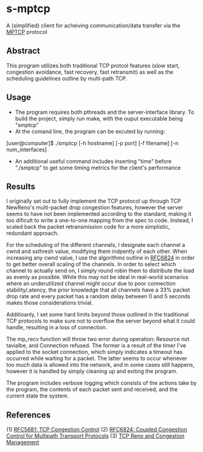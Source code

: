 # s-mptcp
A (simplified) client for acheiving communication/data transfer via the [MPTCP](https://tools.ietf.org/html/rfc6824) protocol

## Abstract
This program utilizes both traditional TCP protcol features (slow start, congestion avoidance, fast recovery, fast retransmit) as well as the scheduling guidelines outline by multi-path TCP.

## Usage
- The program requires both pthreads and the server-interface library. To build the project, simply run make, with the ouput executable being "smptcp"
- At the comand line, the program can be excuted by running:

[user@computer]$ ./smptcp [-h hostname] [-p port] [-f filename] [-n num_interfaces]

- An additional useful command includes inserting "time" before "./smptcp" to get some timing metrics for the client's performance

## Results
I originally set out to fully implement the TCP protocol up through TCP NewReno's multi-packet drop congestion features, however the server seems to have not been implemented according to the standard, making it too dificult to write a one-to-one mapping from the spec to code. Instead, I scaled back the packet retransmission code for a more simplistic, redundant approach.

For the scheduling of the different channels, I designate each channel a cwnd and ssthresh value, modifying them indpently of each other. When increasing any cwnd value, I use the algorithms outline in [RFC6824](https://tools.ietf.org/html/rfc6824) in order to get better overall scaling of the channels. In order to select which channel to actually send on, I simply round robin them to distribute the load as evenly as possible. While this may not be ideal in real-world scenarios where an underutilized channel might occur due to poor connection stability/;atency, the prior knowledge that all channels have a 33% packet drop rate and every packet has a random delay between 0 and 5 seconds makes those considerations trivial.

Additioanly, I set some hard limits beyond those outlined in the traditional TCP protocols to make sure not to overflow the server beyond what it could handle, resulting in a loss of connection.

The mp_recv function will throw two error during operation: Resource not tavialbe, and Connection refused. The former is a result of the timer I've applied to the socket connection, which simply indicates a timeout has occurred while waiting for a packet. The latter seems to occur whenever too much data is allowed into the network, and in some cases still happens, however it is handled by simply cleaning up and exiting the program.

The program includes verbose logging which consists of the actions take by the program, the contents of each packet sent and received, and the current state the system.

## References
(1) [RFC5681: TCP Congestion Control](https://tools.ietf.org/html/rfc5681)
(2) [RFC6824: Coupled Congestion Control for Multipath Transport Protocols](https://tools.ietf.org/html/rfc6824)
(3) [TCP Reno and Congestion Management](http://intronetworks.cs.luc.edu/current/html/reno.html)
